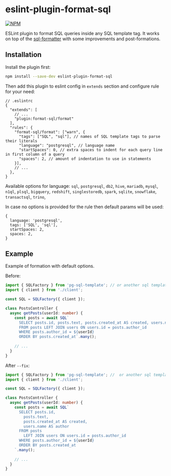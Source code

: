 # eslint-plugin-format-sql

[![NPM][npm-icon]][npm-url]

ESLint plugin to format SQL queries inside any SQL template tag. It works on top of the [sql-formatter](https://github.com/sql-formatter-org/sql-formatter) with some improvements and post-formations.

## Installation
Install the plugin first:
```bash
npm install --save-dev eslint-plugin-format-sql
```

Then add this plugin to eslint config in `extends` section and configure rule for your need:
```json5
// .eslintrc
{
  "extends": [
    // ...
    "plugin:format-sql/format"
  ],
  "rules": {
    "format-sql/format": ["warn", {
      "tags": ["SQL", "sql"], // names of SQL template tags to parse their literals
      "language": "postgresql", // language name
      "startSpaces": 0, // extra spaces to indent for each query line in first column of a query
      "spaces": 2, // amount of indentation to use in statements
    }],
    // ...
  },
}
```
Available options for language: `sql`, `postgresql`, `db2`, `hive`, `mariadb`, `mysql`, `n1ql`, `plsql`, `bigquery`, `redshift`, `singlestoredb`, `spark`, `sqlite`, `snowflake`,  `transactsql`, `trino`,

In case no options is provided for the rule then default params will be used:
```json5
{
  language: 'postgresql',
  tags: ['SQL', 'sql'],
  startSpaces: 2,
  spaces: 2,
}
```

## Example

Example of formation with default options.

Before:
```typescript
import { SQLFactory } from 'pg-sql-template'; // or another sql template library
import { client } from './client';

const SQL = SQLFactory({ client });

class PostsController {
  async getPosts(userId: number) {
    const posts = await SQL`
      SELECT posts.id, posts.text, posts.created_at AS created, users.name AS author 
      FROM posts LEFT JOIN users ON users.id = posts.author_id
      WHERE posts.author_id = ${userId}
      ORDER BY posts.created_at`.many();
    
    // ...
  }
}
```

After `--fix`:
```typescript
import { SQLFactory } from 'pg-sql-template'; //  or another sql template library
import { client } from './client';

const SQL = SQLFactory({ client });

class PostsController {
  async getPosts(userId: number) {
    const posts = await SQL`
      SELECT posts.id,
        posts.text,
        posts.created_at AS created,
        users.name AS author
      FROM posts
        LEFT JOIN users ON users.id = posts.author_id
      WHERE posts.author_id = ${userId}
      ORDER BY posts.created_at
    `.many();
    
    // ...
  }
}

```

[npm-url]: https://www.npmjs.com/package/eslint-plugin-format-sql
[npm-icon]: https://img.shields.io/npm/v/eslint-plugin-format-sql.svg?logo=npm&logoColor=fff&label=NPM+package&color=limegreen